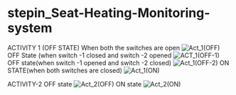 # stepin_Seat-Heating-Monitoring-system
ACTIVITY 1
(OFF STATE)
When both the switches are open
![Act_1(OFF)](https://user-images.githubusercontent.com/89635348/133661302-28e06764-b0be-44d0-87cf-bbfc809753f1.png)
OFF State (when  switch -1 closed and switch -2 opened
![ACT_1(OFF-1)](https://user-images.githubusercontent.com/89635348/133661696-8aa4747a-26f4-4517-8611-6484cb20f937.png)
OFF state(when switch -1 opened and switch -2 closed)
![Act_1(OFF-2)](https://user-images.githubusercontent.com/89635348/133662126-7f50a0f9-5828-43ac-b526-ca3aab34e5f6.png)
ON STATE(when both switches are closed)
![Act_1(ON)](https://user-images.githubusercontent.com/89635348/133662310-c7130434-8ad6-4688-93a2-7d093371e0b4.png)


ACTIVITY-2
OFF state
![Act_2(OFF)](https://user-images.githubusercontent.com/89635348/133662490-d2f298db-b87c-4681-9c7a-477ef123d620.jpeg)
ON state
![Act_2(ON)](https://user-images.githubusercontent.com/89635348/133662547-86f9dc06-48d7-4b65-8db8-1e9708ba6b1c.jpeg)

